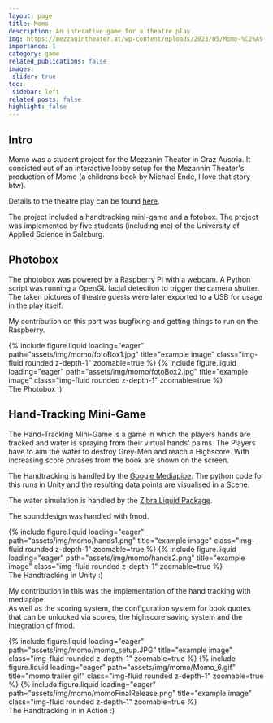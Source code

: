 ```yaml
---
layout: page
title: Momo
description: An interative game for a theatre play.
img: https://mezzanintheater.at/wp-content/uploads/2023/05/Momo-%C2%A9-Clemens-Nestroy_57.jpg
importance: 1
category: game
related_publications: false
images:
 slider: true
toc:
 sidebar: left
related_posts: false
highlight: false
---
```


## Intro

Momo was a student project for the Mezzanin Theater in Graz Austria. It consisted out of an interactive lobby setup for the Mezannin Theater's production of Momo (a childrens book by Michael Ende, I love that story btw).

Details to the theatre play can be found <a href="https://mezzanintheater.at/auffuehrungen/momo/">here</a>.

The project included a handtracking mini-game and a fotobox. The project was implemented by five students (including me) of the University of Applied Science in Salzburg.

## Photobox

The photobox was powered by a Raspberry Pi with a webcam. A Python script was running a OpenGL facial detection to trigger the camera shutter. The taken pictures of theatre guests were later exported to a USB for usage in the play itself. 

My contribution on this part was bugfixing and getting things to run on the Raspberry.
<div class="row">
    <div class="col-sm mt-3 mt-md-0">
        {% include figure.liquid loading="eager" path="assets/img/momo/fotoBox1.jpg" title="example image" class="img-fluid rounded z-depth-1" zoomable=true %}
        {% include figure.liquid loading="eager" path="assets/img/momo/fotoBox2.jpg" title="example image" class="img-fluid rounded z-depth-1" zoomable=true %}
    </div>
</div>
<div class="caption">
    The Photobox :)
</div>

## Hand-Tracking Mini-Game

The Hand-Tracking Mini-Game is a game in which the players hands are tracked and water is spraying from their virtual hands' palms. The Players have to aim the water to destroy Grey-Men and reach a Highscore. With increasing score phrases from the book are shown on the screen.

The Handtracking is handled by the <a href="https://developers.google.com/mediapipe">Google Mediapipe</a>. The python code for this runs in Unity and the resulting data points are visualised in a Scene.

The water simulation is handled by the <a href="https://assetstore.unity.com/packages/tools/physics/zibra-liquid-266451">Zibra Liquid Package</a>.

The sounddesign was handled with fmod.
<div class="row">
    <div class="col-sm mt-3 mt-md-0">
        {% include figure.liquid loading="eager" path="assets/img/momo/hands1.png" title="example image" class="img-fluid rounded z-depth-1" zoomable=true %}
        {% include figure.liquid loading="eager" path="assets/img/momo/hands2.png" title="example image" class="img-fluid rounded z-depth-1" zoomable=true %}
    </div>
</div>
<div class="caption">
    The Handtracking in Unity :)
</div>

My contribution in this was the implementation of the hand tracking with mediapipe.   
As well as the scoring system, the configuration system for book quotes that can be unlocked via scores, the highscore saving system and the integration of fmod.

<div class="row">
    <div class="col-sm mt-3 mt-md-0">
        {% include figure.liquid loading="eager" path="assets/img/momo/momo_setup.JPG" title="example image" class="img-fluid rounded z-depth-1" zoomable=true %}
        {% include figure.liquid loading="eager" path="assets/img/momo/Momo_6.gif" title="momo trailer gif" class="img-fluid rounded z-depth-1" zoomable=true %}
        {% include figure.liquid loading="eager" path="assets/img/momo/momoFinalRelease.png" title="example image" class="img-fluid rounded z-depth-1" zoomable=true %}
    </div>
</div>
<div class="caption">
    The Handtracking in in Action :)
</div>
